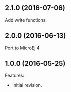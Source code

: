 <!--
	Markdown
-->
<!--
Changelog template:

## Revision (YYYY-mm-dd)
Features:
  - List here the new features.
  
Bugfixes:
  - List here the bug fixes.
-->

## 2.1.0 (2016-07-06)
Add write functions.

## 2.0.0 (2016-06-13)
Port to MicroEj 4

## 1.0.0 (2016-05-25)
Features:
  - Initial revision.

